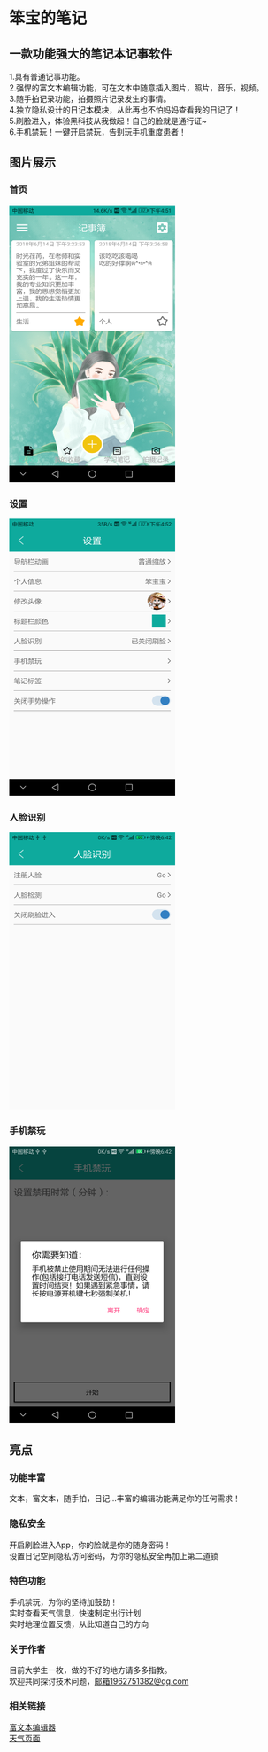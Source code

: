 # 笨宝的笔记
## 一款功能强大的笔记本记事软件
1.具有普通记事功能。<br>
2.强悍的富文本编辑功能，可在文本中随意插入图片，照片，音乐，视频。<br>
3.随手拍记录功能，拍摄照片记录发生的事情。<br>
4.独立隐私设计的日记本模块，从此再也不怕妈妈查看我的日记了！<br>
5.刷脸进入，体验黑科技从我做起！自己的脸就是通行证~<br>
6.手机禁玩！一键开启禁玩，告别玩手机重度患者！<br>
## 图片展示
### 首页
<img src="https://github.com/wang1995jiang/babysnote/blob/master/Screenshot_20180620-165154.png" width="300" height="500" alt="首页"/><br>
### 设置
<img src="https://github.com/wang1995jiang/babysnote/blob/master/Screenshot_20180620-165240.png" width="300" height="500" alt="设置"/><br>
### 人脸识别
<img src="https://github.com/wang1995jiang/babysnote/blob/master/Screenshot_20180623-184238.png" width="300" height="500" alt="设置"/><br>
### 手机禁玩
<img src="https://github.com/wang1995jiang/babysnote/blob/master/Screenshot_20180623-184245.png" width="300" height="500" alt="设置"/><br>
## 亮点
### 功能丰富
文本，富文本，随手拍，日记...丰富的编辑功能满足你的任何需求！<br>
### 隐私安全
开启刷脸进入App，你的脸就是你的随身密码！<br>
设置日记空间隐私访问密码，为你的隐私安全再加上第二道锁<br>
### 特色功能
手机禁玩，为你的坚持加鼓劲！<br>
实时查看天气信息，快速制定出行计划<br>
实时地理位置反馈，从此知道自己的方向<br>
### 关于作者
目前大学生一枚，做的不好的地方请多多指教。<br>
欢迎共同探讨技术问题，邮箱1962751382@qq.com
### 相关链接
[富文本编辑器](https://github.com/wang1995jiang/richnote)<br>
[天气页面](https://github.com/wang1995jiang/hefengweather)<br>

